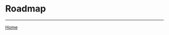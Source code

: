 # Roadmap

<!--
TODO use https://github.com/onqtam/doctest/blob/master/doc/markdown/roadmap.md
as a reference
-->

---------------

[Home](readme.md#reference)
